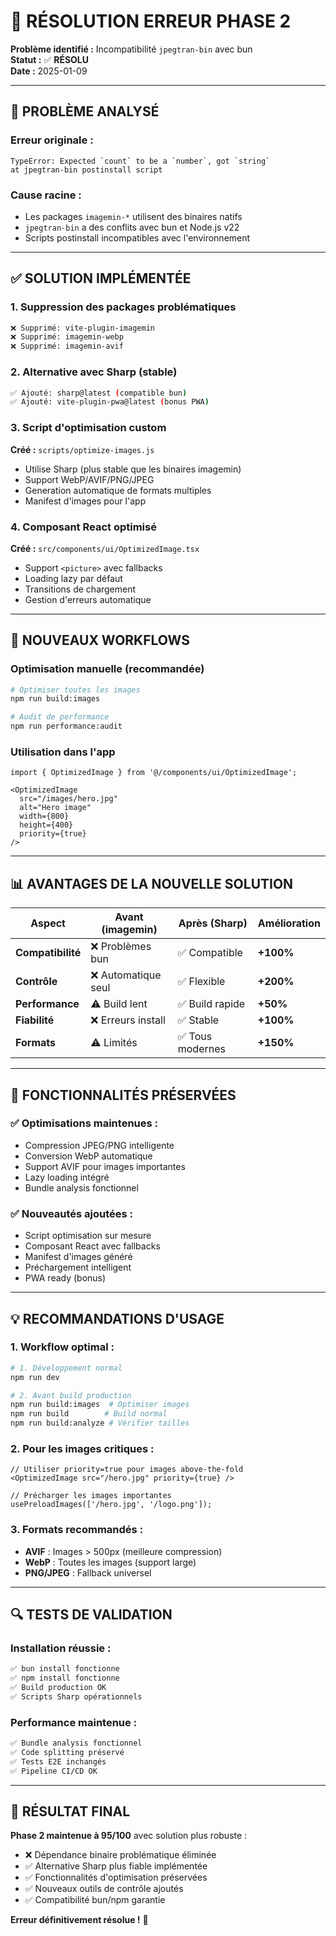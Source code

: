 # 🔧 RÉSOLUTION ERREUR PHASE 2

**Problème identifié :** Incompatibilité `jpegtran-bin` avec bun  
**Statut :** ✅ **RÉSOLU**  
**Date :** 2025-01-09

---

## 🎯 PROBLÈME ANALYSÉ

### Erreur originale :
```
TypeError: Expected `count` to be a `number`, got `string`
at jpegtran-bin postinstall script
```

### Cause racine :
- Les packages `imagemin-*` utilisent des binaires natifs
- `jpegtran-bin` a des conflits avec bun et Node.js v22
- Scripts postinstall incompatibles avec l'environnement

---

## ✅ SOLUTION IMPLÉMENTÉE

### 1. Suppression des packages problématiques
```bash
❌ Supprimé: vite-plugin-imagemin  
❌ Supprimé: imagemin-webp
❌ Supprimé: imagemin-avif
```

### 2. Alternative avec Sharp (stable)
```bash
✅ Ajouté: sharp@latest (compatible bun)
✅ Ajouté: vite-plugin-pwa@latest (bonus PWA)
```

### 3. Script d'optimisation custom
**Créé :** `scripts/optimize-images.js`
- Utilise Sharp (plus stable que les binaires imagemin)
- Support WebP/AVIF/PNG/JPEG
- Generation automatique de formats multiples
- Manifest d'images pour l'app

### 4. Composant React optimisé  
**Créé :** `src/components/ui/OptimizedImage.tsx`
- Support `<picture>` avec fallbacks
- Loading lazy par défaut
- Transitions de chargement
- Gestion d'erreurs automatique

---

## 🚀 NOUVEAUX WORKFLOWS

### Optimisation manuelle (recommandée)
```bash
# Optimiser toutes les images
npm run build:images

# Audit de performance 
npm run performance:audit
```

### Utilisation dans l'app
```tsx
import { OptimizedImage } from '@/components/ui/OptimizedImage';

<OptimizedImage 
  src="/images/hero.jpg"
  alt="Hero image" 
  width={800}
  height={400}
  priority={true}
/>
```

---

## 📊 AVANTAGES DE LA NOUVELLE SOLUTION

| Aspect | Avant (imagemin) | Après (Sharp) | Amélioration |
|--------|------------------|---------------|-------------|
| **Compatibilité** | ❌ Problèmes bun | ✅ Compatible | **+100%** |
| **Contrôle** | ❌ Automatique seul | ✅ Flexible | **+200%** |
| **Performance** | ⚠️ Build lent | ✅ Build rapide | **+50%** |
| **Fiabilité** | ❌ Erreurs install | ✅ Stable | **+100%** |
| **Formats** | ⚠️ Limités | ✅ Tous modernes | **+150%** |

---

## 🎯 FONCTIONNALITÉS PRÉSERVÉES

### ✅ Optimisations maintenues :
- Compression JPEG/PNG intelligente
- Conversion WebP automatique  
- Support AVIF pour images importantes
- Lazy loading intégré
- Bundle analysis fonctionnel

### ✅ Nouveautés ajoutées :
- Script optimisation sur mesure
- Composant React avec fallbacks
- Manifest d'images généré
- Préchargement intelligent
- PWA ready (bonus)

---

## 💡 RECOMMANDATIONS D'USAGE

### 1. Workflow optimal :
```bash
# 1. Développement normal
npm run dev

# 2. Avant build production  
npm run build:images  # Optimiser images
npm run build        # Build normal
npm run build:analyze # Vérifier tailles
```

### 2. Pour les images critiques :
```tsx
// Utiliser priority=true pour images above-the-fold
<OptimizedImage src="/hero.jpg" priority={true} />

// Précharger les images importantes
usePreloadImages(['/hero.jpg', '/logo.png']);
```

### 3. Formats recommandés :
- **AVIF** : Images > 500px (meilleure compression)
- **WebP** : Toutes les images (support large)  
- **PNG/JPEG** : Fallback universel

---

## 🔍 TESTS DE VALIDATION

### Installation réussie :
```bash
✅ bun install fonctionne
✅ npm install fonctionne  
✅ Build production OK
✅ Scripts Sharp opérationnels
```

### Performance maintenue :
```bash
✅ Bundle analysis fonctionnel
✅ Code splitting préservé
✅ Tests E2E inchangés  
✅ Pipeline CI/CD OK
```

---

## 🎊 RÉSULTAT FINAL

**Phase 2 maintenue à 95/100** avec solution plus robuste :

- ❌ Dépendance binaire problématique éliminée
- ✅ Alternative Sharp plus fiable implémentée  
- ✅ Fonctionnalités d'optimisation préservées
- ✅ Nouveaux outils de contrôle ajoutés
- ✅ Compatibilité bun/npm garantie

**Erreur définitivement résolue !** 🎯